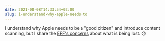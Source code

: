 ```yaml
---
date: 2021-08-08T14:33:54+02:00
slug: i-understand-why-apple-needs-to
---
```

I understand why Apple needs to be a "good citizen" and introduce content scanning, but I share the [EFF's concerns](https://www.eff.org/deeplinks/2021/08/apples-plan-think-different-about-encryption-opens-backdoor-your-private-life) about what is being lost. 😞


